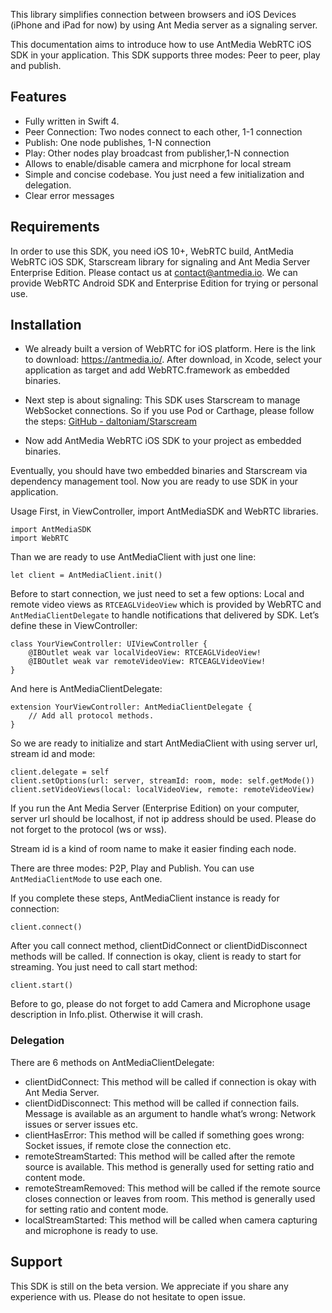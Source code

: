 This library simplifies connection between browsers and iOS Devices (iPhone and iPad for now) by using Ant Media server as a signaling server. 

This documentation aims to introduce how to use AntMedia WebRTC iOS SDK in your application. This SDK supports three modes: Peer to peer, play and publish.  

## Features
* Fully written in Swift 4. 
* Peer Connection: Two nodes connect to each other, 1-1 connection
* Publish: One node publishes, 1-N connection
* Play: Other nodes play broadcast from publisher,1-N connection
* Allows to enable/disable camera and micrphone for local stream
* Simple and concise codebase. You just need a few initialization and delegation.
* Clear error messages


## Requirements
In order to use this SDK, you need iOS 10+, WebRTC build, AntMedia WebRTC iOS SDK, Starscream library for signaling  and Ant Media Server Enterprise Edition.  Please contact us at contact@antmedia.io.  We can provide WebRTC Android SDK and Enterprise Edition for trying or personal use.

## Installation 
* We already built a version of WebRTC for iOS platform. Here is the link to download: https://antmedia.io/. After download, in Xcode, select your application as target and add WebRTC.framework as embedded binaries. 

* Next step is about signaling: This SDK uses  Starscream to manage WebSocket connections. So if you use Pod or Carthage, please follow the steps: [GitHub - daltoniam/Starscream](https://github.com/daltoniam/starscream#installation)

* Now add AntMedia WebRTC iOS SDK to your project as embedded binaries. 
	
Eventually, you should have two embedded binaries and Starscream via dependency management tool. Now you are ready to use SDK in your application.

Usage
First, in ViewController, import AntMediaSDK and WebRTC libraries. 

```
import AntMediaSDK
import WebRTC
```

Than we are ready to use AntMediaClient with just one line:

```
let client = AntMediaClient.init()
```

Before to start connection, we just need to set a few options: Local and remote video views as `RTCEAGLVideoView` which is provided by WebRTC and `AntMediaClientDelegate` to handle notifications that delivered by SDK. Let’s define these in ViewController:

```
class YourViewController: UIViewController {
    @IBOutlet weak var localVideoView: RTCEAGLVideoView!
    @IBOutlet weak var remoteVideoView: RTCEAGLVideoView!
}
```

And here is AntMediaClientDelegate: 

```
extension YourViewController: AntMediaClientDelegate {  
	// Add all protocol methods.
}
```

So we are ready to initialize and start AntMediaClient with using server url, stream id and mode:

```
client.delegate = self
client.setOptions(url: server, streamId: room, mode: self.getMode())
client.setVideoViews(local: localVideoView, remote: remoteVideoView)
```

If you run the Ant Media Server (Enterprise Edition) on your computer, server url should be localhost, if not ip address should be used. Please do not forget to the protocol (ws or wss).

Stream id is a kind of room name to make it easier finding each node. 

There are three modes: P2P, Play and Publish. You can use `AntMediaClientMode` to use each one. 

If you complete these steps, AntMediaClient instance is ready for connection:

`client.connect()`

After you call connect method, clientDidConnect or clientDidDisconnect methods will be called. If connection is okay, client is ready to start for streaming. You just need to call start method:

`client.start()`

Before to go, please do not forget to add Camera and Microphone usage description in Info.plist. Otherwise it will crash. 

### Delegation

There are 6 methods on AntMediaClientDelegate: 

* clientDidConnect: This method will be called if connection is okay with Ant Media Server.
* clientDidDisconnect: This method will be called if connection fails. Message is available as an argument to handle what’s wrong: Network issues or server issues etc.
* clientHasError: This method will be called if something goes wrong: Socket issues, if remote close the connection etc.
* remoteStreamStarted: This method will be called after the remote source is available. This method is generally used for setting ratio and content mode.
* remoteStreamRemoved: This method will be called if the remote source closes connection or leaves from room. This method is generally used for setting ratio and content mode.
* localStreamStarted: This method will be called when camera capturing and microphone is ready to use. 

## Support

This SDK is still on the beta version. We appreciate if you share any experience with us. Please do not hesitate to open issue.
